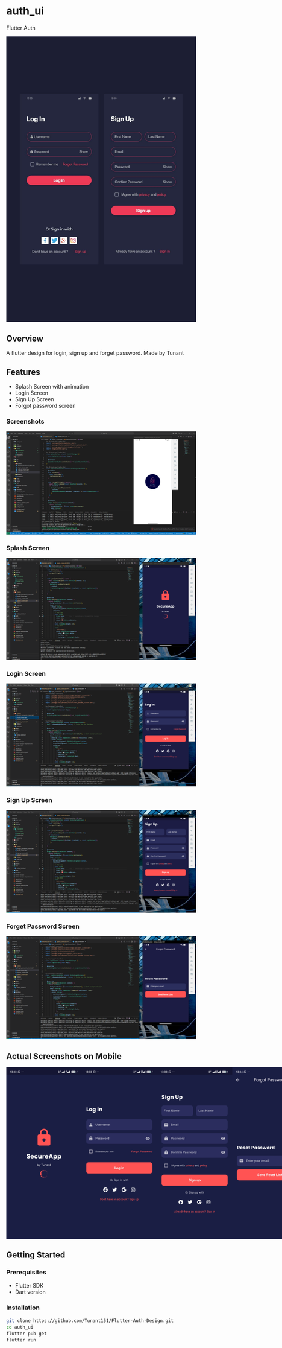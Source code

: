# auth_ui

Flutter Auth

![App Screenshot](assets/screenshots/cover.jpg)

## Overview

A flutter design for login, sign up and forget password. Made by Tunant

## Features

- Splash Screen with animation
- Login Screen
- Sign Up Screen
- Forgot password screen

### Screenshots

![App Screenshot](assets/screenshots/cover1.png)

### Splash Screen

![Splash Screen](assets/screenshots/splash.png)

### Login Screen

![Home Page](assets/screenshots/login.png)

### Sign Up Screen

![Sign Up Screen](assets/screenshots/signup.png)

### Forget Password Screen

![Forget Password Screen](assets/screenshots/forget.png)

## Actual Screenshots on Mobile

<div style="display: flex; justify-content: space-around;">
  <img src="assets/screenshots/mobile/splash.jpg" alt="Splash Screen" width="200">
  <img src="assets/screenshots/mobile/login.jpg" alt="Login Screen" width="200">
  <img src="assets/screenshots/mobile/signup.jpg" alt="Signup Screen" width="200">
  <img src="assets/screenshots/mobile/forget.jpg" alt="Forget Password Screen" width="200">
</div>

## Getting Started

### Prerequisites

- Flutter SDK
- Dart version

### Installation

```bash
git clone https://github.com/Tunant151/Flutter-Auth-Design.git
cd auth_ui
flutter pub get
flutter run
```
